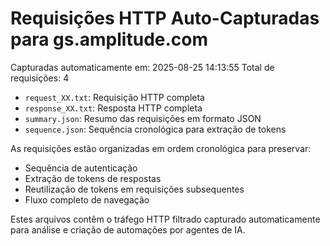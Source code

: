 # Requisições HTTP Auto-Capturadas para gs.amplitude.com

Capturadas automaticamente em: 2025-08-25 14:13:55
Total de requisições: 4


- `request_XX.txt`: Requisição HTTP completa
- `response_XX.txt`: Resposta HTTP completa  
- `summary.json`: Resumo das requisições em formato JSON
- `sequence.json`: Sequência cronológica para extração de tokens


As requisições estão organizadas em ordem cronológica para preservar:
- Sequência de autenticação
- Extração de tokens de respostas
- Reutilização de tokens em requisições subsequentes
- Fluxo completo de navegação


Estes arquivos contêm o tráfego HTTP filtrado capturado automaticamente
para análise e criação de automações por agentes de IA.

